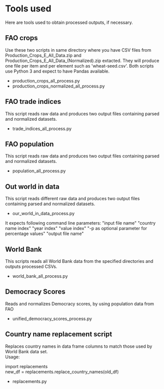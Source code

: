 # Tools used

Here are tools used to obtain processed outputs, if necessary.

## FAO crops
Use these two scripts in same directory where you have CSV files from Production_Crops_E_All_Data.zip and Production_Crops_E_All_Data_(Normalized).zip extacted. They will produce one file per item and per element such as 'wheat-seed.csv'. Both scripts use Python 3 and expect to have Pandas available.
* production_crops_all_process.py
* production_crops_normalized_all_process.py

## FAO trade indices
This script reads raw data and produces two output files containing parsed and normalized datasets.
* trade_indices_all_process.py

## FAO population
This script reads raw data and produces two output files containing parsed and normalized datasets.
* population_all_process.py

## Out world in data
This script reads different raw data and produces two output files containing parsed and normalized datasets.
* our_world_in_data_process.py

It expects following command line parameters: "input file name" "country name index" "year index" "value index" "-p as optional parameter for percentage values" "output file name"

## World Bank
This scripts reads all World Bank data from the specified directories and outputs processed CSVs.
* world_bank_all_process.py

## Democracy Scores
Reads and normalizes Democracy scores, by using population data from FAO
* unified_democracy_scores_process.py

## Country name replacement script
Replaces country names in data frame columns to match those used by World Bank data set.  
Usage:  

import replacements  
new_df = replacements.replace_country_names(old_df)  

* replacements.py 
